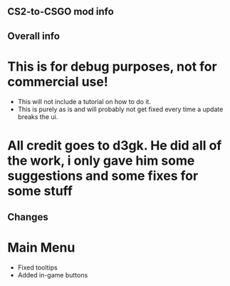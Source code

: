 ## CS2-to-CSGO mod info

## Overall info

# This is for debug purposes, not for commercial use!

- This will not include a tutorial on how to do it.
- This is purely as is and will probably not get fixed every time a update breaks the ui.

# All credit goes to d3gk. He did all of the work, i only gave him some suggestions and some fixes for some stuff

## Changes

# Main Menu

- Fixed tooltips
- Added in-game buttons